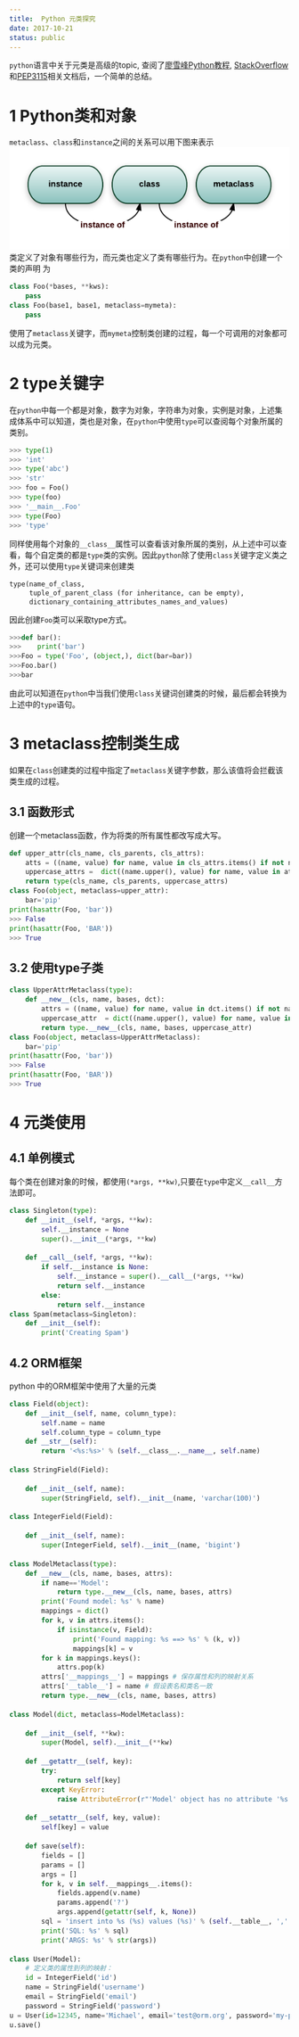 ```yaml
---
title:  Python 元类探究
date: 2017-10-21
status: public
---
```

`python`语言中关于元类是高级的topic, 查阅了[廖雪峰Python教程](https://www.liaoxuefeng.com/wiki/0014316089557264a6b348958f449949df42a6d3a2e542c000/0014319106919344c4ef8b1e04c48778bb45796e0335839000#0), [StackOverflow](https://stackoverflow.com/questions/100003/what-is-a-metaclass-in-python)和[PEP3115](https://www.python.org/dev/peps/pep-3115/)相关文档后，一个简单的总结。

# 1 Python类和对象
`metaclass`、`class`和`instance`之间的关系可以用下图来表示
![](./_image/2017-10-21-12-31-56.png)
类定义了对象有哪些行为，而元类也定义了类有哪些行为。在`python`中创建一个类的声明 为
```python
class Foo(*bases, **kws):
    pass
class Foo(base1, base1, metaclass=mymeta):
    pass
```
使用了`metaclass`关键字，而`mymeta`控制类创建的过程，每一个可调用的对象都可以成为元类。
# 2 type关键字
在`python`中每一个都是对象，数字为对象，字符串为对象，实例是对象，上述集成体系中可以知道，类也是对象，在`python`中使用`type`可以查阅每个对象所属的类别。
```python
>>> type(1)
>>> 'int'
>>> type('abc')
>>> 'str'
>>> foo = Foo()
>>> type(foo)
>>> '__main__.Foo'
>>> type(Foo)
>>> 'type'
```
同样使用每个对象的`__class__`属性可以查看该对象所属的类别，从上述中可以查看，每个自定类的都是`type`类的实例。因此`python`除了使用`class`关键字定义类之外，还可以使用`type`关键词来创建类
```shell
type(name_of_class, 
     tuple_of_parent_class (for inheritance, can be empty), 
     dictionary_containing_attributes_names_and_values)
```
因此创建`Foo`类可以采取type方式。
```python
>>>def bar():
>>>    print('bar')
>>>Foo = type('Foo', (object,), dict(bar=bar))
>>>Foo.bar()
>>>bar
```
由此可以知道在`python`中当我们使用`class`关键词创建类的时候，最后都会转换为上述中的`type`语句。
# 3 metaclass控制类生成
如果在`class`创建类的过程中指定了`metaclass`关键字参数，那么该值将会拦截该类生成的过程。
## 3.1 函数形式
创建一个metaclass函数，作为将类的所有属性都改写成大写。
```python
def upper_attr(cls_name, cls_parents, cls_attrs):
    atts = ((name, value) for name, value in cls_attrs.items() if not name.startswith('__')))
    uppercase_attrs =  dict((name.upper(), value) for name, value in attrs)
    return type(cls_name, cls_parents, uppercase_attrs)
class Foo(object, metaclass=upper_attr):
    bar='pip'
print(hasattr(Foo, 'bar'))
>>> False
print(hasattr(Foo, 'BAR'))
>>> True
```
## 3.2 使用type子类

```python
class UpperAttrMetaclass(type):
    def __new__(cls, name, bases, dct):
        attrs = ((name, value) for name, value in dct.items() if not name.startswith('__')
        uppercase_attr  = dict((name.upper(), value) for name, value in attrs)
        return type.__new__(cls, name, bases, uppercase_attr)
class Foo(object, metaclass=UpperAttrMetaclass):
    bar='pip'
print(hasattr(Foo, 'bar'))
>>> False
print(hasattr(Foo, 'BAR'))
>>> True
```
# 4 元类使用
## 4.1 单例模式
每个类在创建对象的时候，都使用`(*args, **kw)`,只要在`type`中定义`__call__`方法即可。
```python
class Singleton(type):
    def __init__(self, *args, **kw):
        self.__instance = None
        super().__init__(*args, **kw)
    
    def __call__(self, *args, **kw):
        if self.__instance is None:
            self.__instance = super().__call__(*args, **kw)
            return self.__instance
        else:
            return self.__instance
class Spam(metaclass=Singleton):
    def __init__(self):
        print('Creating Spam')
```

## 4.2 ORM框架
python 中的ORM框架中使用了大量的元类
```python
class Field(object):
    def __init__(self, name, column_type):
        self.name = name
        self.column_type = column_type
    def __str__(self):
        return '<%s:%s>' % (self.__class__.__name__, self.name)

class StringField(Field):

    def __init__(self, name):
        super(StringField, self).__init__(name, 'varchar(100)')

class IntegerField(Field):

    def __init__(self, name):
        super(IntegerField, self).__init__(name, 'bigint')

class ModelMetaclass(type):
    def __new__(cls, name, bases, attrs):
        if name=='Model':
            return type.__new__(cls, name, bases, attrs)
        print('Found model: %s' % name)
        mappings = dict()
        for k, v in attrs.items():
            if isinstance(v, Field):
                print('Found mapping: %s ==> %s' % (k, v))
                mappings[k] = v
        for k in mappings.keys():
            attrs.pop(k)
        attrs['__mappings__'] = mappings # 保存属性和列的映射关系
        attrs['__table__'] = name # 假设表名和类名一致
        return type.__new__(cls, name, bases, attrs)
        
class Model(dict, metaclass=ModelMetaclass):

    def __init__(self, **kw):
        super(Model, self).__init__(**kw)

    def __getattr__(self, key):
        try:
            return self[key]
        except KeyError:
            raise AttributeError(r"'Model' object has no attribute '%s'" % key)

    def __setattr__(self, key, value):
        self[key] = value

    def save(self):
        fields = []
        params = []
        args = []
        for k, v in self.__mappings__.items():
            fields.append(v.name)
            params.append('?')
            args.append(getattr(self, k, None))
        sql = 'insert into %s (%s) values (%s)' % (self.__table__, ','.join(fields), ','.join(params))
        print('SQL: %s' % sql)
        print('ARGS: %s' % str(args)) 
        
class User(Model):
    # 定义类的属性到列的映射：
    id = IntegerField('id')
    name = StringField('username')
    email = StringField('email')
    password = StringField('password')
u = User(id=12345, name='Michael', email='test@orm.org', password='my-pwd')
u.save()
```